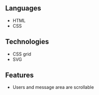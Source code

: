 ## Languages

- HTML
- CSS

## Technologies

- CSS grid
- SVG

## Features

- Users and message area are scrollable
